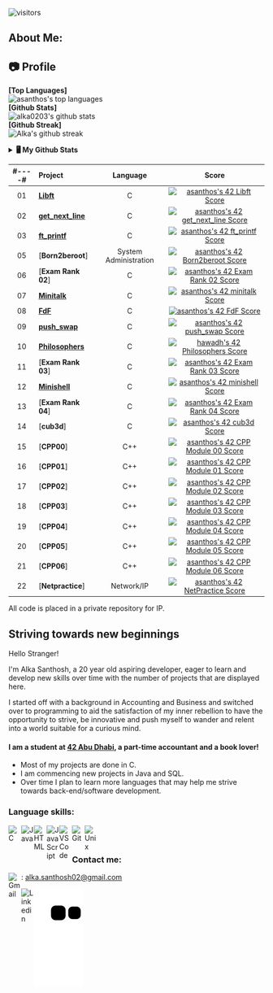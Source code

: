 ![visitors](https://visitor-badge.glitch.me/badge?page_id=alka0203&left_color=gray&right_color=red)

##  About Me:



## :camera: Profile
**[Top Languages]**<br/>![asanthos's top languages](https://github-readme-stats.vercel.app/api/top-langs/?username=alka0203&theme=radical)
<br/>**[Github Stats]**<br/>![alka0203's github stats](https://github-readme-stats.vercel.app/api?username=alka0203&theme=radical)
<br/>**[Github Streak]**<br/>![Alka's github streak](https://github-readme-streak-stats.herokuapp.com/?user=alka0203&theme=radical)

<details>
<summary><b>🖥️ My Github Stats</b></summary>
<br/>

## :camera: Profile
**[Top Languages]**<br/>![asanthos's top languages](https://github-readme-stats.vercel.app/api/top-langs/?username=alka0203&theme=radical)
<br/>**[Github Stats]**<br/>![alka0203's github stats](https://github-readme-stats.vercel.app/api?username=alka0203&theme=radical)
<br/>**[Github Streak]**<br/>![Alka's github streak](https://github-readme-streak-stats.herokuapp.com/?user=alka0203&theme=radical)

<p align='center'>
<a href="https://github.com/alka0203">
  <img align="center" src="https://github-readme-stats.vercel.app/api?username=alka0203&show_icons=true&theme=dark&count_private=true" />
</a>
<a href="https://github.com/alka0203">
 <img align="center" src="https://github-readme-stats.vercel.app/api/top-langs/?username=alka0203&layout=compact&show_icons=true&theme=dark&langs_count=10)](https://github.com/alka0203" alt="Alka' github stats"/>
</a>
</p>
</details>


| #----# | Project                                                      |            Language            |                            Score                             |
| :----: | :----------------------------------------------------------- | :----------------------------: | :----------------------------------------------------------: |
|   01   | [**Libft**](https://github.com/asanthos/asanthos/edit/42-Cursus-Projects/libft)     |               C                |  [![asanthos's 42 Libft Score](https://badge42.vercel.app/api/v2/cl297sxa0003009l54y0v4dij/project/2354792)](https://github.com/JaeSeoKim/badge42)|
|   02   | [**get_next_line**](https://github.com/asanthos/asanthos/edit/42-Cursus-Projects/get_next_line) |               C                | [![asanthos's 42 get_next_line Score](https://badge42.vercel.app/api/v2/cl297sxa0003009l54y0v4dij/project/2387513)](https://github.com/JaeSeoKim/badge42)|
|   03   | [**ft_printf**](https://github.com/asanthos/asanthos/edit/42-Cursus-Projects/ft_printf) |               C                | [![asanthos's 42 ft_printf Score](https://badge42.vercel.app/api/v2/cl297sxa0003009l54y0v4dij/project/2394315)](https://github.com/JaeSeoKim/badge42)|
|   05   | [**Born2beroot**] |       System Administration     | [![asanthos's 42 Born2beroot Score](https://badge42.vercel.app/api/v2/cl297sxa0003009l54y0v4dij/project/2381156)](https://github.com/JaeSeoKim/badge42)|
|   06   | [**Exam Rank 02**] |               C                | [![asanthos's 42 Exam Rank 02 Score](https://badge42.vercel.app/api/v2/cl297sxa0003009l54y0v4dij/project/2402157)](https://github.com/JaeSeoKim/badge42)|
|   07   | [**Minitalk**](https://github.com/asanthos/asanthos/edit/42-Cursus-Projects/minitalk)|               C                | [![asanthos's 42 minitalk Score](https://badge42.vercel.app/api/v2/cl297sxa0003009l54y0v4dij/project/2402159)](https://github.com/JaeSeoKim/badge42)|
|   08   | [**FdF**](https://github.com/asanthos/asanthos/edit/42-Cursus-Projects/fdf) |               C                | [![asanthos's 42 FdF Score](https://badge42.vercel.app/api/v2/cl297sxa0003009l54y0v4dij/project/2410623)](https://github.com/JaeSeoKim/badge42)|
|   09   | [**push_swap**](https://github.com/asanthos/asanthos/edit/42-Cursus-Projects/push_swap) |               C                 | [![asanthos's 42 push_swap Score](https://badge42.vercel.app/api/v2/cl297sxa0003009l54y0v4dij/project/2448275)](https://github.com/JaeSeoKim/badge42)|
|   10   | [**Philosophers**](https://github.com/asanthos/asanthos/tree/42-Cursus-Projects/42Cursus/philo) |            C                  | [![hawadh's 42 Philosophers Score](https://badge42.vercel.app/api/v2/cl297sxa0003009l54y0v4dij/project/2512814)](https://github.com/JaeSeoKim/badge42)|
|   11   | [**Exam Rank 03**] |               C                  | [![asanthos's 42 Exam Rank 03 Score](https://badge42.vercel.app/api/v2/cl297sxa0003009l54y0v4dij/project/2512807)](https://github.com/JaeSeoKim/badge42)|
|   12   | [**Minishell**](https://github.com/asanthos/asanthos/tree/Origin/Master/42Cursus/minishell)|               C                  | [![asanthos's 42 minishell Score](https://badge42.vercel.app/api/v2/cl297sxa0003009l54y0v4dij/project/2517995)](https://github.com/JaeSeoKim/badge42)|
|   13   | [**Exam Rank 04**] |             C                   | [![asanthos's 42 Exam Rank 04 Score](https://badge42.vercel.app/api/v2/cl297sxa0003009l54y0v4dij/project/2641462)](https://github.com/JaeSeoKim/badge42)
|   14   | [**cub3d**]  |                   C                   | [![asanthos's 42 cub3d Score](https://badge42.vercel.app/api/v2/cl297sxa0003009l54y0v4dij/project/2641460)](https://github.com/JaeSeoKim/badge42)|
|   15   | [**CPP00**] |                    C++                 | [![asanthos's 42 CPP Module 00 Score](https://badge42.vercel.app/api/v2/cl297sxa0003009l54y0v4dij/project/2701677)](https://github.com/JaeSeoKim/badge42)|
|   16   | [**CPP01**] |                    C++                 | [![asanthos's 42 CPP Module 01 Score](https://badge42.vercel.app/api/v2/cl297sxa0003009l54y0v4dij/project/2919750)](https://github.com/JaeSeoKim/badge42)|
|   17   | [**CPP02**] |                    C++                 | [![asanthos's 42 CPP Module 02 Score](https://badge42.vercel.app/api/v2/cl297sxa0003009l54y0v4dij/project/2920507)](https://github.com/JaeSeoKim/badge42)|
|   18   | [**CPP03**] |                    C++                 | [![asanthos's 42 CPP Module 03 Score](https://badge42.vercel.app/api/v2/cl297sxa0003009l54y0v4dij/project/2924269)](https://github.com/JaeSeoKim/badge42)|
|   19   | [**CPP04**] |                    C++                 | [![asanthos's 42 CPP Module 04 Score](https://badge42.vercel.app/api/v2/cl297sxa0003009l54y0v4dij/project/2924638)](https://github.com/JaeSeoKim/badge42)
|   20   | [**CPP05**] |                    C++                 | [![asanthos's 42 CPP Module 05 Score](https://badge42.vercel.app/api/v2/cl297sxa0003009l54y0v4dij/project/2926422)](https://github.com/JaeSeoKim/badge42)|
|   21   | [**CPP06**] |                    C++                | [![asanthos's 42 CPP Module 06 Score](https://badge42.vercel.app/api/v2/cl297sxa0003009l54y0v4dij/project/2931805)](https://github.com/JaeSeoKim/badge42)
|   22   | [**Netpractice**] |           Network/IP             | [![asanthos's 42 NetPractice Score](https://badge42.vercel.app/api/v2/cl297sxa0003009l54y0v4dij/project/2706008)](https://github.com/JaeSeoKim/badge42)|

All code is placed in a private repository for IP.

## Striving towards new beginnings 

Hello Stranger!

I'm Alka Santhosh, a 20 year old aspiring developer, eager to learn and develop new skills over time with the number of projects that are displayed here.

I started off with a background in Accounting and Business and switched over to programming to aid the satisfaction of my inner rebellion to have the opportunity to strive, be innovative and push myself to wander and relent into a world suitable for a curious mind.

#### I am a student at [42 Abu Dhabi](https://42abudhabi.ae/), a part-time accountant and a book lover!
- Most of my projects are done in C.
- I am commencing new projects in Java and SQL.
- Over time I plan to learn more languages that may help me strive towards back-end/software development.

### Language skills:
<img align="left" alt="C" width="25px" img src="https://cdn.jsdelivr.net/gh/devicons/devicon/icons/c/c-original.svg">

<img align="left" alt="Java" width="25px" img src="https://cdn.jsdelivr.net/gh/devicons/devicon/icons/java/java-original.svg">

<img align="left" alt="HTML" width="25px" img src="https://cdn.jsdelivr.net/gh/devicons/devicon/icons/html5/html5-original.svg">

<img align="left" alt="JavaScript" width="25px" img src="https://cdn.jsdelivr.net/gh/devicons/devicon/icons/javascript/javascript-original.svg">

<img align="left" alt="VS Code" width="25px" img src="https://cdn.jsdelivr.net/gh/devicons/devicon/icons/vscode/vscode-original.svg">

<img align="left" alt="Git" width="25px" img src="https://cdn.jsdelivr.net/gh/devicons/devicon/icons/git/git-original.svg">

<img align="left" alt="Unix" width="25px" img src="https://cdn.jsdelivr.net/gh/devicons/devicon/icons/unix/unix-original.svg">

<br/><br/>

### Contact me:
<img align="left" alt="Gmail" width="25px" img src="https://cdn2.downdetector.com/static/uploads/logo/image21.png">: alka.santhosh02@gmail.com
<br/>

[<img align="left" alt="Linkedin" width="25px" img src = "https://upload.wikimedia.org/wikipedia/commons/thumb/c/ca/LinkedIn_logo_initials.png/800px-LinkedIn_logo_initials.png">](https://www.linkedin.com/in/alka-santhosh-526a05220/)

![snake git](https://github.com/alka0203/alka0203/blob/output/github-contribution-grid-snake.svg)
<!--
**alka0203/alka0203** is a ✨ _special_ ✨ repository because its `README.md` (this file) appears on your GitHub profile.

